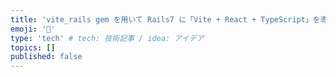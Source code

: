 ```yaml
---
title: 'vite_rails gem を用いて Rails7 に「Vite + React + TypeScript」を導入する'
emoji: '💎'
type: 'tech' # tech: 技術記事 / idea: アイデア
topics: []
published: false
---
```

